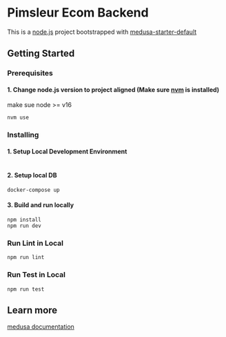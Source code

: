 # Pimsleur Ecom Backend

This is a [node.js](https://nodejs.org/) project bootstrapped with [medusa-starter-default](https://github.com/medusajs/medusa-starter-default)

## Getting Started

### Prerequisites

#### 1. Change node.js version to project aligned (Make sure [nvm](https://github.com/nvm-sh/nvm) is installed)
make sue node >= v16
```shell
nvm use
```

### Installing

#### 1. Setup Local Development Environment
```shell
```

#### 2. Setup local DB
```shell
docker-compose up
```

#### 3. Build and run locally
```shell
npm install
npm run dev
```

### Run Lint in Local
```shell
npm run lint
```

### Run Test in Local
```shell
npm run test
```
## Learn more
[medusa documentation](https://docs.medusajs.com/)
